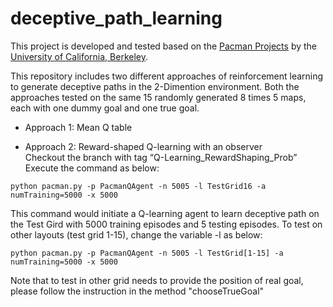 # deceptive_path_learning
This project is developed and tested based on the [Pacman Projects](http://ai.berkeley.edu/project_overview.html) by the [University of California, Berkeley](http://berkeley.edu/).<br>

This repository includes two different approaches of reinforcement learning to generate deceptive paths in the 2-Dimention environment. Both the approaches tested on the same 15 randomly generated 8 times 5 maps, each with one dummy goal and one true goal.
* Approach 1: Mean Q table

* Approach 2: Reward-shaped Q-learning with an observer<br>
Checkout the branch with tag “Q-Learning_RewardShaping_Prob”
Execute the command as below:
```
python pacman.py -p PacmanQAgent -n 5005 -l TestGrid16 -a numTraining=5000 -x 5000
```
This command would initiate a Q-learning agent to learn deceptive path on the Test Gird with 5000 training episodes and 5 testing episodes.
To test on other layouts (test grid 1-15), change the variable -l as below:
```
python pacman.py -p PacmanQAgent -n 5005 -l TestGrid[1-15] -a numTraining=5000 -x 5000
```
Note that to test in other grid needs to provide the position of real goal, please follow the instruction in the method "chooseTrueGoal"

